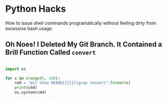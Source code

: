 # Python Hacks

How to issue shell commands programatically without feeling dirty from excessive bash usage.

## Oh Noes! I Deleted My Git Branch. It Contained a Brill Function Called `convert`

```python
 
import os

for x in xrange(0, 100):
	cmd = "git show HEAD@{{{}}}|grep convert".format(x)
	print(cmd)
	os.system(cmd)
```
